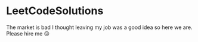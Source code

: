 # LeetCodeSolutions
The market is bad I thought leaving my job was a good idea so here we are.
Please hire me 😔
